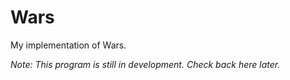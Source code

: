 # Wars

My implementation of Wars.

_Note: This program is still in development. Check back here later._
